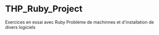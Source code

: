 # THP_Ruby_Project
Exercices en essai avec Ruby
Problème de machinnes et d'installation de divers logiciels
